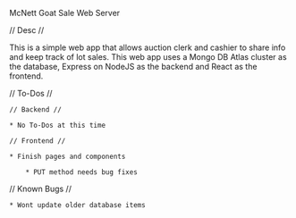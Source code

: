 McNett Goat Sale Web Server

// Desc //

This is a simple web app that allows auction clerk and cashier to share
info and keep track of lot sales. This web app uses a Mongo DB Atlas
cluster as the database, Express on NodeJS as the backend and React as
the frontend.

// To-Dos //

    // Backend //

    * No To-Dos at this time

    // Frontend //

    * Finish pages and components

        * PUT method needs bug fixes

// Known Bugs //

    * Wont update older database items
